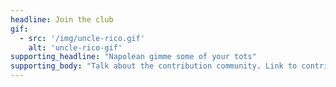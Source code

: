 ```yaml
---
headline: Join the club
gif:
  - src: '/img/uncle-rico.gif'
    alt: 'uncle-rico-gif'
supporting_headline: "Napolean gimme some of your tots"
supporting_body: "Talk about the contribution community. Link to contribution docs here and the roadmap. Curabitur venenatis consectetur dictum. Does this link down here go to contribution docs?Talk about the contribution community. Link to contribution docs here and the roadmap. Join the crew cta."
---
```


